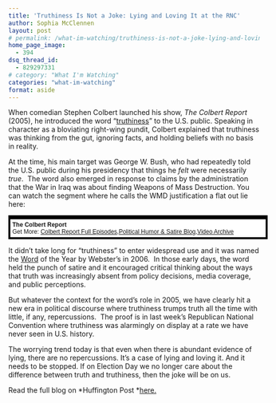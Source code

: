 ```yaml
---
title: 'Truthiness Is Not a Joke: Lying and Loving It at the RNC'
author: Sophia McClennen
layout: post
# permalink: /what-im-watching/truthiness-is-not-a-joke-lying-and-loving-it-at-the-rnc/
home_page_image:
  - 394
dsq_thread_id:
  - 829297331
# category: "What I'm Watching"
categories: "what-im-watching"
format: aside
---
```

When comedian Stephen Colbert launched his show, *The Colbert Report* (2005), he introduced the word &#8220;<a href="http://www.colbertnation.com/the-colbert-report-videos/24039/october-17-2005/the-word---truthiness" target="_hplink">truthiness</a>&#8221; to the U.S. public. Speaking in character as a bloviating right-wing pundit, Colbert explained that truthiness was thinking from the gut, ignoring facts, and holding beliefs with no basis in reality.

At the time, his main target was George W. Bush, who had repeatedly told the U.S. public during his presidency that things he *felt* were necessarily *true*.  The word also emerged in response to claims by the administration that the War in Iraq was about finding Weapons of Mass Destruction. You can watch the segment where he calls the WMD justification a flat out lie here:

<div style="background-color:#000000;width:520px;">
  <div style="padding:4px;">
    <p style="text-align:left;background-color:#FFFFFF;padding:4px;margin-top:4px;margin-bottom:0px;font-family:Arial, Helvetica, sans-serif;font-size:12px;">
      <b>The Colbert Report</b> <br />Get More: <a href='http://www.colbertnation.com/full-episodes/'>Colbert Report Full Episodes</a>,<a href='http://www.indecisionforever.com/'>Political Humor &#038; Satire Blog</a>,<a href='http://www.colbertnation.com/video'>Video Archive</a>
    </p>
  </div>
</div>

It didn&#8217;t take long for &#8220;truthiness&#8221; to enter widespread use and it was named the [Word][1] of the Year by Webster&#8217;s in 2006.  In those early days, the word held the punch of satire and it encouraged critical thinking about the ways that truth was increasingly absent from policy decisions, media coverage, and public perceptions.

But whatever the context for the word&#8217;s role in 2005, we have clearly hit a new era in political discourse where truthiness trumps truth all the time with little, if any, repercussions.  The proof is in last week&#8217;s Republican National Convention where truthiness was alarmingly on display at a rate we have never seen in U.S. history.

The worrying trend today is that even when there is abundant evidence of lying, there are no repercussions. It&#8217;s a case of lying and loving it. And it needs to be stopped. If on Election Day we no longer care about the difference between truth and truthiness, then the joke will be on us.

Read the full blog on *Huffington Post *[here.][2]

 [1]: <a href="http://www.merriam-webster.com/info/06words.htm" target="_hplink">
 [2]: http://www.huffingtonpost.com/sophia-a-mcclennen/truthiness-is-not-a-joke_b_1849256.html?utm_hp_ref=politics
